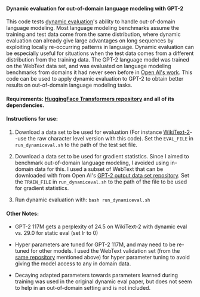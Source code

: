 #### Dynamic evaluation for out-of-domain language modeling with GPT-2

This code tests [dynamic evaluation](http://proceedings.mlr.press/v80/krause18a.html)'s ability to handle out-of-domain language modeling. Most language modeling benchmarks assume the training and test data come from the same distribution, where dynamic evaluation can already give large advantages on long sequences by exploiting locally re-occurring patterns in language. Dynamic evaluation can be especially useful for situations when the test data comes from a different distribution from the training data. The GPT-2 language model was trained on the WebText data set, and was evaluated on language modeling benchmarks from domains it had never seen before in [Open AI's work](https://d4mucfpksywv.cloudfront.net/better-language-models/language_models_are_unsupervised_multitask_learners.pdf). This code can be used to apply dynamic evaluation to GPT-2 to obtain better results on out-of-domain language modeling tasks.

#### Requirements: [HuggingFace Transformers repository](https://github.com/huggingface/transformers) and all of its dependencies. 


#### Instructions for use:  

1. Download a data set to be used for evaluation (For instance [WikiText-2](https://blog.einstein.ai/the-wikitext-long-term-dependency-language-modeling-dataset/)--use the raw character level version with this code). Set the `EVAL_FILE` in `run_dynamiceval.sh` to the path of the test set file.

2. Download a data set to be used for gradient statistics. Since I aimed to benchmark out-of-domain language modeling, I avoided using in-domain data for this. I used a subset of WebText that can be downloaded with from Open AI's [GPT-2 output data set repository](https://github.com/openai/gpt-2-output-dataset). Set the `TRAIN_FILE` in `run_dynamiceval.sh` to the path of the file to be used for gradient statistics.

3. Run dynamic evaluation with: `bash run_dynamiceval.sh`


#### Other Notes:

*  GPT-2 117M gets a perplexity of 24.5 on WikiText-2 with dynamic eval vs. 29.0 for static eval (set lr to 0) 

* Hyper parameters are tuned for GPT-2 117M, and may need to be re-tuned for other models. I used the WebText validation set (from the [same repository](https://github.com/openai/gpt-2-output-dataset) mentioned above) for hyper parameter tuning to avoid giving the model access to any in domain data.

* Decaying adapted parameters towards parameters learned during training was used in the original dynamic eval paper, but does not seem to help in an out-of-domain setting and is not included.
